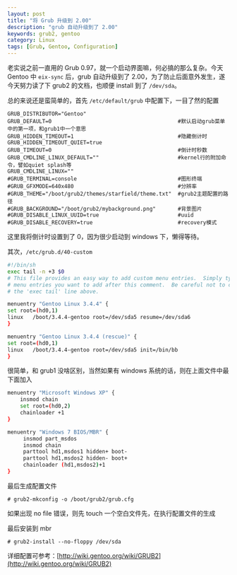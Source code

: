 ```yaml
---
layout: post
title: "将 Grub 升级到 2.00"
description: "grub 自动升级到了 2.00"
keywords: grub2, gentoo
category: Linux
tags: [Grub, Gentoo, Configuration]
---
```


老实说之前一直用的 Grub 0.97，就一个启动界面嘛，何必搞的那么复杂。今天 Gentoo 中 `eix-sync` 后，grub 自动升级到了 2.00，为了防止后面意外发生，遂今天努力读了下 grub2 的文档，也顺便 install 到了 `/dev/sda`。

总的来说还是蛮简单的，首先 `/etc/default/grub` 中配置下，一目了然的配置

```
GRUB_DISTRIBUTOR="Gentoo"
GRUB_DEFAULT=0                                        #默认启动grub菜单中的第一项，和grub1中一个意思
GRUB_HIDDEN_TIMEOUT=1                                 #隐藏倒计时
GRUB_HIDDEN_TIMEOUT_QUIET=true
GRUB_TIMEOUT=0                                        #倒计时秒数
GRUB_CMDLINE_LINUX_DEFAULT=""                         #kernel行的附加命令，譬如quiet splash等
GRUB_CMDLINE_LINUX=""
#GRUB_TERMINAL=console                                #图形终端
#GRUB_GFXMODE=640x480                                 #分辨率
#GRUB_THEME="/boot/grub2/themes/starfield/theme.txt"  #grub2主题配置的路径
#GRUB_BACKGROUND="/boot/grub2/mybackground.png"       #背景图片
#GRUB_DISABLE_LINUX_UUID=true                         #uuid
#GRUB_DISABLE_RECOVERY=true                           #recovery模式
```

<!-- more -->

这里我将倒计时设置到了 0，因为很少启动到 windows 下，懒得等待。

其次，`/etc/grub.d/40-custom`

```bash
#!/bin/sh
exec tail -n +3 $0
# This file provides an easy way to add custom menu entries.  Simply type the
# menu entries you want to add after this comment.  Be careful not to change
# the 'exec tail' line above.

menuentry "Gentoo Linux 3.4.4" {
set root=(hd0,1)
linux   /boot/3.4.4-gentoo root=/dev/sda5 resume=/dev/sda6
}

menuentry "Gentoo Linux 3.4.4 (rescue)" {
set root=(hd0,1)
linux   /boot/3.4.4-gentoo root=/dev/sda5 init=/bin/bb
}
```

很简单，和 grub1 没啥区别，当然如果有 windows 系统的话，则在上面文件中最下面加入

```bash
menuentry "Microsoft Windows XP" {
    insmod chain
    set root=(hd0,2)
    chainloader +1
}

menuentry "Windows 7 BIOS/MBR" {
     insmod part_msdos
     insmod chain
     parttool hd1,msdos1 hidden+ boot-
     parttool hd1,msdos2 hidden- boot+
     chainloader (hd1,msdos2)+1
}
```

最后生成配置文件

    # grub2-mkconfig -o /boot/grub2/grub.cfg

如果出现 no file 错误，则先 touch 一个空白文件先，在执行配置文件的生成

最后安装到 mbr

    # grub2-install --no-floppy /dev/sda

详细配置可参考：[http://wiki.gentoo.org/wiki/GRUB2](http://wiki.gentoo.org/wiki/GRUB2)
